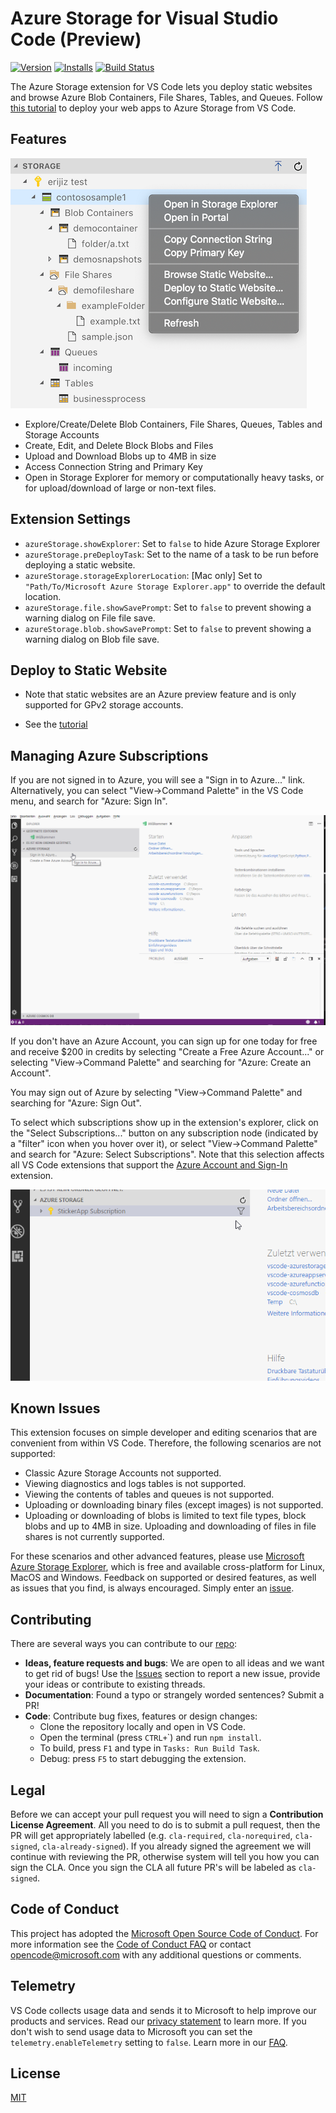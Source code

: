# Azure Storage for Visual Studio Code (Preview)

[![Version](https://vsmarketplacebadge.apphb.com/version/ms-azuretools.vscode-azurestorage.svg)](https://marketplace.visualstudio.com/items?itemName=ms-azuretools.vscode-azurestorage) [![Installs](https://vsmarketplacebadge.apphb.com/installs-short/ms-azuretools.vscode-azurestorage.svg)](https://marketplace.visualstudio.com/items?itemName=ms-azuretools.vscode-azurestorage) [![Build Status](https://dev.azure.com/ms-azuretools/AzCode/_apis/build/status/vscode-azurestorage)](https://dev.azure.com/ms-azuretools/AzCode/_build/latest?definitionId=6)

The Azure Storage extension for VS Code lets you deploy static websites and browse Azure Blob Containers, File Shares, Tables, and Queues. Follow [this tutorial](https://code.visualstudio.com/tutorials/static-website/getting-started) to deploy your web apps to Azure Storage from VS Code.

## Features

![StorageTree](https://github.com/Microsoft/vscode-azurestorage/raw/master/resources/storageTree.png)

* Explore/Create/Delete Blob Containers, File Shares, Queues, Tables and Storage Accounts
* Create, Edit, and Delete Block Blobs and Files
* Upload and Download Blobs up to 4MB in size
* Access Connection String and Primary Key
* Open in Storage Explorer for memory or computationally heavy tasks, or for upload/download of large or non-text files.

## Extension Settings

* `azureStorage.showExplorer`: Set to `false` to hide Azure Storage Explorer
* `azureStorage.preDeployTask`: Set to the name of a task to be run before deploying a static website.
* `azureStorage.storageExplorerLocation`:  [Mac only] Set to `"Path/To/Microsoft Azure Storage Explorer.app"` to override the default location.
* `azureStorage.file.showSavePrompt`: Set to `false` to prevent showing a warning dialog on File file save.
* `azureStorage.blob.showSavePrompt`: Set to `false` to prevent showing a warning dialog on Blob file save.

## Deploy to Static Website

* Note that static websites are an Azure preview feature and is only supported for GPv2 storage accounts.

* See the [tutorial](https://code.visualstudio.com/tutorials/static-website/getting-started)

## Managing Azure Subscriptions

If you are not signed in to Azure, you will see a "Sign in to Azure..." link. Alternatively, you can select "View->Command Palette" in the VS Code menu, and search for "Azure: Sign In".

![Sign in to Azure](https://github.com/Microsoft/vscode-azurestorage/raw/master/resources/SignIn.gif)

If you don't have an Azure Account, you can sign up for one today for free and receive $200 in credits by selecting "Create a Free Azure Account..." or selecting "View->Command Palette" and searching for "Azure: Create an Account".

You may sign out of Azure by selecting "View->Command Palette" and searching for "Azure: Sign Out".

To select which subscriptions show up in the extension's explorer, click on the "Select Subscriptions..." button on any subscription node (indicated by a "filter" icon when you hover over it), or select "View->Command Palette" and search for "Azure: Select Subscriptions". Note that this selection affects all VS Code extensions that support the [Azure Account and Sign-In](https://github.com/Microsoft/vscode-azure-account) extension.

![Select Azure Subscriptions](https://github.com/Microsoft/vscode-azurestorage/raw/master/resources/SelectSubscriptions.gif)

## Known Issues

This extension focuses on simple developer and editing scenarios that are convenient from within VS Code.  Therefore, the following scenarios are not supported:

* Classic Azure Storage Accounts not supported.
* Viewing diagnostics and logs tables is not supported.
* Viewing the contents of tables and queues is not supported.
* Uploading or downloading binary files (except images) is not supported.
* Uploading or downloading of blobs is limited to text file types, block blobs and up to 4MB in size. Uploading and downloading of files in file shares is not currently supported.

For these scenarios and other advanced features, please use [Microsoft Azure Storage Explorer](https://storageexplorer.com), which is free and available cross-platform for Linux, MacOS and Windows.
Feedback on supported or desired features, as well as issues that you find, is always encouraged. Simply enter an [issue](https://github.com/Microsoft/vscode-azurestorage/issues).

## Contributing

There are several ways you can contribute to our [repo](https://github.com/Microsoft/vscode-azurestorage):

* **Ideas, feature requests and bugs**: We are open to all ideas and we want to get rid of bugs! Use the [Issues](https://github.com/Microsoft/vscode-azurestorage/issues) section to report a new issue, provide your ideas or contribute to existing threads.
* **Documentation**: Found a typo or strangely worded sentences? Submit a PR!
* **Code**: Contribute bug fixes, features or design changes:
  * Clone the repository locally and open in VS Code.
  * Open the terminal (press `CTRL+`\`) and run `npm install`.
  * To build, press `F1` and type in `Tasks: Run Build Task`.
  * Debug: press `F5` to start debugging the extension.

## Legal

Before we can accept your pull request you will need to sign a **Contribution License Agreement**. All you need to do is to submit a pull request, then the PR will get appropriately labelled (e.g. `cla-required`, `cla-norequired`, `cla-signed`, `cla-already-signed`). If you already signed the agreement we will continue with reviewing the PR, otherwise system will tell you how you can sign the CLA. Once you sign the CLA all future PR's will be labeled as `cla-signed`.

## Code of Conduct

This project has adopted the [Microsoft Open Source Code of Conduct](https://opensource.microsoft.com/codeofconduct/). For more information see the [Code of Conduct FAQ](https://opensource.microsoft.com/codeofconduct/faq/) or contact [opencode@microsoft.com](https://github.com/Microsoft/vscode-azurestorage/blob/master/mailto:opencode@microsoft.com) with any additional questions or comments.

## Telemetry

VS Code collects usage data and sends it to Microsoft to help improve our products and services. Read our [privacy statement](https://go.microsoft.com/fwlink/?LinkID=528096&clcid=0x409) to learn more. If you don't wish to send usage data to Microsoft you can set the `telemetry.enableTelemetry` setting to `false`. Learn more in our [FAQ](https://code.visualstudio.com/docs/supporting/faq#_how-to-disable-telemetry-reporting).

## License

[MIT](https://github.com/Microsoft/vscode-azurestorage/blob/master/LICENSE.md)
